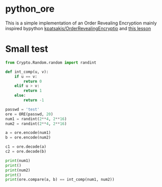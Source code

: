 # python_ore

This is a simple implementation of an Order Revealing Encryption mainly inspired bypython
[kpatsakis/OrderRevealingEncryptio](https://github.com/kpatsakis/OrderRevealingEncryption) 
and [this lesson](https://icerm.brown.edu/materials/Slides/tw19-1-es/Order-Revealing_Encryption_-_Definitions,_Constructions,_and_Challenges_]_David_Wu,_University_of_Virginia.pdf)

# Small test

```python
from Crypto.Random.random import randint

def int_comp(u, v):
    if u == v:
        return 0
    elif u > v:
        return 1
    else:
        return -1

passwd = 'test'
ore = ORE(passwd, 20)
num1 = randint(2**4, 2**16)
num2 = randint(2**4, 2**16)

a = ore.encode(num1)
b = ore.encode(num2)

c1 = ore.decode(a)
c2 = ore.decode(b)

print(num1)
print()
print(num2)
print()
print(ore.compare(a, b) == int_comp(num1, num2))
```
